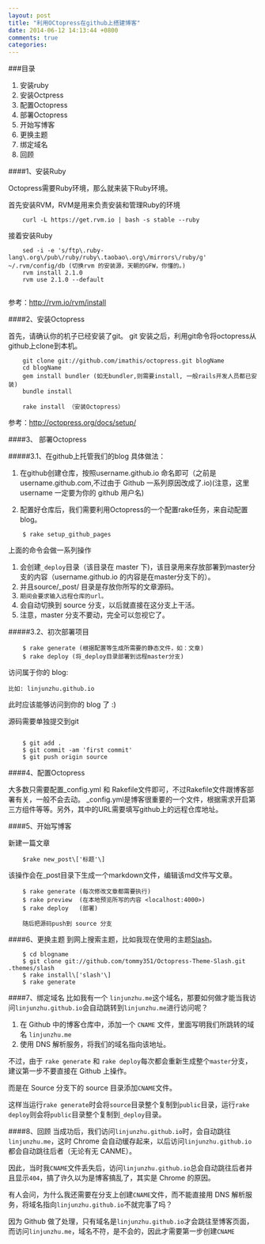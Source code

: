```yaml
---
layout: post
title: "利用OCtopress在github上搭建博客"
date: 2014-06-12 14:13:44 +0800
comments: true
categories: 
---
```


###目录

1. 安装ruby
2. 安装Octpress
3. 配置Octopress
4. 部署Octopress
5. 开始写博客
6. 更换主题
7. 绑定域名
8. 回顾


####1、安装Ruby

Octopress需要Ruby环境，那么就来装下Ruby环境。

首先安装RVM，RVM是用来负责安装和管理Ruby的环境

```
	curl -L https://get.rvm.io | bash -s stable --ruby
```

接着安装Ruby

```
	sed -i -e 's/ftp\.ruby-lang\.org\/pub\/ruby/ruby\.taobao\.org\/mirrors\/ruby/g' ~/.rvm/config/db (切换rvm 的安装源，天朝的GFW，你懂的。)
	rvm install 2.1.0
	rvm use 2.1.0 --default
	
```
参考：<http://rvm.io/rvm/install>

####2、安装Octopress

首先，请确认你的机子已经安装了git。
git 安装之后，利用git命令将octopress从github上clone到本机。

```
	git clone git://github.com/imathis/octopress.git blogName
	cd blogName  
	gem install bundler (如无bundler,则需要install, 一般rails开发人员都已安装)
	bundle install

	rake install （安装Octopress）
```
参考：<http://octopress.org/docs/setup/>

####3、 部署Octopress

#####3.1、在github上托管我们的blog
具体做法：

1. 在github创建仓库，按照username.github.io 命名即可（之前是username.github.com,不过由于 Github 一系列原因改成了.io)(注意，这里 username 一定要为你的 github 用户名)
 
2. 配置好仓库后，我们需要利用Octopress的一个配置rake任务，来自动配置blog。

```
	$ rake setup_github_pages
```

上面的命令会做一系列操作

1. 会创建`_deploy`目录（该目录在 master 下)，该目录用来存放部署到master分支的内容（username.github.io 的内容是在master分支下的）。
2. 并且source/_post/ 目录是存放你所写的文章源码。
3. `期间会要求输入远程仓库的url。`
4. 会自动切换到 source 分支，以后就直接在这分支上干活。
5. 注意，master 分支不要动，完全可以忽视它了。


#####3.2、初次部署项目

```
	$ rake generate (根据配置等生成所需要的静态文件，如：文章)
	$ rake deploy (将_deploy目录部署到远程master分支)
```

访问属于你的 blog:

```
比如: linjunzhu.github.io
```
此时应该能够访问到你的 blog 了  :)

源码需要单独提交到git

```
	
	$ git add .
	$ git commit -am 'first commit'
	$ git push origin source

```

####4、配置Octopress

大多数只需要配置_config.yml 和 Rakefile文件即可，不过Rakefile文件跟博客部署有关，一般不会去动。
_config.yml是博客很重要的一个文件，根据需求开启第三方组件等等。另外，其中的URL需要填写github上的远程仓库地址。 

####5、开始写博客

新建一篇文章

```
	$rake new_post\['标题'\]
```
该操作会在_post目录下生成一个markdown文件，编辑该md文件写文章。

```
	$ rake generate (每次修改文章都需要执行)
	$ rake preview  (在本地预览所写的内容 <localhost:4000>)
	$ rake deploy   (部署)
	
	随后把源码push到 source 分支
```

####6、更换主题
到网上搜索主题，比如我现在使用的主题[Slash](http://zespia.tw/Octopress-Theme-Slash/index_tw.html)。

```
	$ cd blogname
	$ git clone git://github.com/tommy351/Octopress-Theme-Slash.git .themes/slash
	$ rake install\['slash'\]
	$ rake generate
```


####7、绑定域名
比如我有一个 `linjunzhu.me`这个域名，那要如何做才能当我访问`linjunzhu.github.io`会自动跳转到`linjunzhu.me`进行访问呢？

1. 在 Github 中的博客仓库中，添加一个 `CNAME` 文件，里面写明我们所跳转的域名 `linjunzhu.me`
2. 使用 DNS 解析服务，将我们的域名指向该地址。

不过，由于 `rake generate` 和 `rake deploy`每次都会重新生成整个`master`分支，建议第一步不要直接在 Github 上操作。

而是在 Source 分支下的 source 目录添加`CNAME`文件。

这样当运行`rake generate`时会将`source`目录整个复制到`public`目录，运行`rake deploy`则会将`public`目录整个复制到`_deploy`目录。

####8、回顾
当成功后，我们访问`linjunzhu.github.io`时，会自动跳往`linjunzhu.me`，这时 Chrome 会自动缓存起来，以后访问`linjunzhu.github.io`都会自动跳往后者（无论有无 CANME）。

因此，当时我`CNAME`文件丢失后，访问`linjunzhu.github.io`总会自动跳往后者并且显示`404`，搞了许久以为是博客搞乱了，其实是 Chrome 的原因。

有人会问，为什么我还需要在分支上创建`CNAME`文件，而不能直接用 DNS 解析服务，将域名指向`linjunzhu.github.io`不就完事了吗？

因为 Github 做了处理，只有域名是`linjunzhu.github.io`才会跳往至博客页面，而访问`linjunzhu.me`，域名不符，是不会的，因此才需要第一步创建`CNAME`